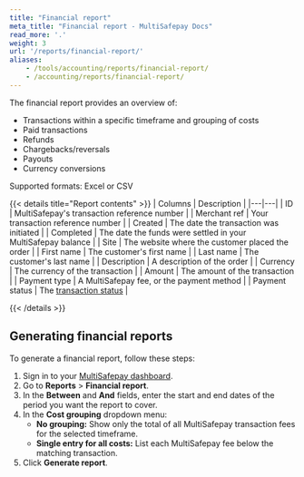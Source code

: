 ```yaml
---
title: "Financial report"
meta_title: "Financial report - MultiSafepay Docs"
read_more: '.'
weight: 3
url: '/reports/financial-report/'
aliases:
    - /tools/accounting/reports/financial-report/
    - /accounting/reports/financial-report/
---
```

The financial report provides an overview of:

- Transactions within a specific timeframe and grouping of costs  
- Paid transactions
- Refunds
- Chargebacks/reversals
- Payouts
- Currency conversions

Supported formats: Excel or CSV

{{< details title="Report contents" >}}
| Columns | Description |
|---|---|
| ID | MultiSafepay's transaction reference number |
| Merchant ref | Your transaction reference number |
| Created | The date the transaction was initiated |
| Completed | The date the funds were settled in your MultiSafepay balance |
| Site | The website where the customer placed the order |
| First name | The customer's first name |
| Last name | The customer's last name |
| Description | A description of the order |
| Currency | The currency of the transaction |
| Amount | The amount of the transaction |
| Payment type | A MultiSafepay fee, or the payment method |
| Payment status | The [transaction status](/about-payments/multisafepay-statuses/) |

{{< /details >}}

## Generating financial reports

To generate a financial report, follow these steps:

1. Sign in to your [MultiSafepay dashboard](https://merchant.multisafepay.com/).
2. Go to **Reports** > **Financial report**.
3. In the **Between** and **And** fields, enter the start and end dates of the period you want the report to cover.
4. In the **Cost grouping** dropdown menu:  
    - **No grouping:** Show only the total of all MultiSafepay transaction fees for the selected timeframe.
    - **Single entry for all costs:** List each MultiSafepay fee below the matching transaction.
5. Click **Generate report**.